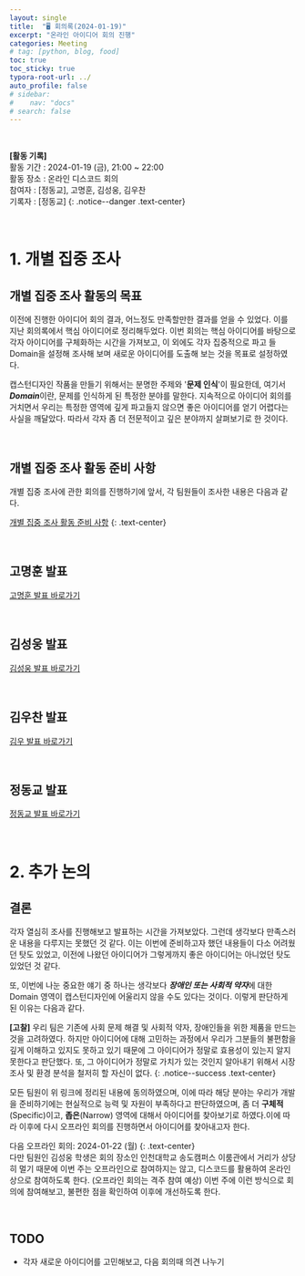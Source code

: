 ```yaml
---
layout: single
title:  "🖥️ 회의록(2024-01-19)"
excerpt: "온라인 아이디어 회의 진행"
categories: Meeting
# tag: [python, blog, food]
toc: true
toc_sticky: true
typora-root-url: ../
auto_profile: false
# sidebar:
#    nav: "docs"
# search: false
---
```


<br/>

**[활동 기록]**  
활동 기간 : 2024-01-19 (금), 21:00 ~ 22:00  
활동 장소 : 온라인 디스코드 회의  
참여자 : [정동교], 고명훈, 김성웅, 김우찬  
기록자 : [정동교] 
{: .notice--danger .text-center}

<br/>

# 1. 개별 집중 조사

## 개별 집중 조사 활동의 목표

이전에 진행한 아이디어 회의 결과, 어느정도 만족할만한 결과를 얻을 수 있었다. 이를 지난 회의록에서 핵심 아이디어로 정리해두었다. 이번 회의는 핵심 아이디어를 바탕으로 각자 아이디어를 구체화하는 시간을 가져보고, 이 외에도 각자 집중적으로 파고 들 Domain을 설정해 조사해 보며 새로운 아이디어를 도출해 보는 것을 목표로 설정하였다.

캡스턴디자인 작품을 만들기 위해서는 분명한 주제와 '**문제 인식**'이 필요한데, 여기서 ***Domain***이란, 문제를 인식하게 된 특정한 분야를 말한다. 지속적으로 아이디어 회의를 거치면서 우리는 특정한 영역에 깊게 파고들지 않으면 좋은 아이디어를 얻기 어렵다는 사실을 깨달았다. 따라서 각자 좀 더 전문적이고 깊은 분야까지 살펴보기로 한 것이다.

<br>

## 개별 집중 조사 활동 준비 사항

개별 집중 조사에 관한 회의를 진행하기에 앞서, 각 팀원들이 조사한 내용은 다음과 같다.

[개별 집중 조사 활동 준비 사항](/announcement/다음-회의-대비-과제(2024-01-16)/)
{: .text-center}

<br>



## 고명훈 발표

[고명훈 발표 바로가기](/Archive/고명훈-발표(2024-01-19)/)

<br>



## 김성웅 발표

[김성웅 발표 바로가기](/Archive/김성웅-발표(2024-01-19)/)

<br>



## 김우찬 발표

[김우 발표 바로가기](/Archive/김우찬-발표(2024-01-19)/)

<br>



## 정동교 발표

[정동교 발표 바로가기](/archive/정동교-발표(2024-01-19)/)

<br>



# 2. 추가 논의

## 결론

각자 열심히 조사를 진행해보고 발표하는 시간을 가져보았다. 그런데 생각보다 만족스러운 내용을 다루지는 못했던 것 같다. 이는 이번에 준비하고자 했던 내용들이 다소 어려웠던 탓도 있었고, 이전에 나왔던 아이디어가 그렇게까지 좋은 아이디어는 아니었던 탓도 있었던 것 같다.

또, 이번에 나눈 중요한 얘기 중 하나는 생각보다 ***장애인 또는 사회적 약자***에 대한 Domain 영역이 캡스턴디자인에 어울리지 않을 수도 있다는 것이다. 이렇게 판단하게 된 이유는 다음과 같다.  

**[고찰]** 우리 팀은 기존에 사회 문제 해결 및 사회적 약자, 장애인들을 위한 제품을 만드는 것을 고려하였다. 하지만 아이디어에 대해 고민하는 과정에서 우리가 그분들의 불편함을 깊게 이해하고 있지도 못하고 있기 때문에 그 아이디어가 정말로 효용성이 있는지 알지 못한다고 판단했다. 또, 그 아이디어가 정말로 가치가 있는 것인지 알아내기 위해서 시장 조사 및 환경 분석을 철저히 할 자신이 없다.
{: .notice--success .text-center}

모든 팀원이 위 링크에 정리된 내용에 동의하였으며, 이에 따라 해당 분야는 우리가 개발을 준비하기에는 현실적으로 능력 및 자원이 부족하다고 판단하였으며, 좀 더 **구체적**(Specific)이고, **좁은**(Narrow) 영역에 대해서 아이디어를 찾아보기로 하였다.이에 따라 이후에 다시 오프라인 회의를 진행하면서 아이디어를 찾아내고자 한다. 

다음 오프라인 회의: 2024-01-22 (월)
{: .text-center}  
다만 팀원인 김성웅 학생은 회의 장소인 인천대학교 송도캠퍼스 이룸관에서 거리가 상당히 멀기 때문에 이번 주는 오프라인으로 참여하지는 않고, 디스코드를 활용하여 온라인 상으로 참여하도록 한다. (오프라인 회의는 격주 참여 예상) 이번 주에 이런 방식으로 회의에 참여해보고, 불편한 점을 확인하여 이후에 개선하도록 한다.

<br>

## TODO

- 각자 새로운 아이디어를 고민해보고, 다음 회의때 의견 나누기

<br>
